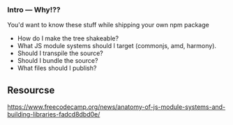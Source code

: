 ### Intro &mdash; Why!??
You'd want to know these stuff while shipping your own npm package
- How do I make the tree shakeable?
- What JS module systems should I target (commonjs, amd, harmony).
- Should I transpile the source?
- Should I bundle the source?
- What files should I publish?


## Resourcse
https://www.freecodecamp.org/news/anatomy-of-js-module-systems-and-building-libraries-fadcd8dbd0e/